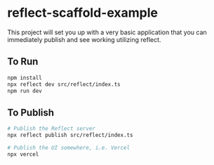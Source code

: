 # reflect-scaffold-example

This project will set you up with a very basic application that you can immediately publish and see working utilizing reflect.

## To Run

```bash
npm install
npx reflect dev src/reflect/index.ts
npm run dev
```

## To Publish

```bash
# Publish the Reflect server
npx reflect publish src/reflect/index.ts

# Publish the UI somewhere, i.e. Vercel
npx vercel
```
